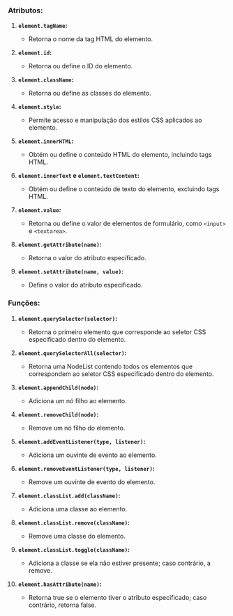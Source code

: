 ### Atributos:

1. **`element.tagName`:**
   - Retorna o nome da tag HTML do elemento.

2. **`element.id`:**
   - Retorna ou define o ID do elemento.

3. **`element.className`:**
   - Retorna ou define as classes do elemento.

4. **`element.style`:**
   - Permite acesso e manipulação dos estilos CSS aplicados ao elemento.

5. **`element.innerHTML`:**
   - Obtém ou define o conteúdo HTML do elemento, incluindo tags HTML.

6. **`element.innerText` e `element.textContent`:**
   - Obtém ou define o conteúdo de texto do elemento, excluindo tags HTML.

7. **`element.value`:**
   - Retorna ou define o valor de elementos de formulário, como `<input>` e `<textarea>`.

8. **`element.getAttribute(name)`:**
   - Retorna o valor do atributo especificado.

9. **`element.setAttribute(name, value)`:**
   - Define o valor do atributo especificado.

### Funções:

1. **`element.querySelector(selector)`:**
   - Retorna o primeiro elemento que corresponde ao seletor CSS especificado dentro do elemento.

2. **`element.querySelectorAll(selector)`:**
   - Retorna uma NodeList contendo todos os elementos que correspondem ao seletor CSS especificado dentro do elemento.

3. **`element.appendChild(node)`:**
   - Adiciona um nó filho ao elemento.

4. **`element.removeChild(node)`:**
   - Remove um nó filho do elemento.

5. **`element.addEventListener(type, listener)`:**
   - Adiciona um ouvinte de evento ao elemento.

6. **`element.removeEventListener(type, listener)`:**
   - Remove um ouvinte de evento do elemento.

7. **`element.classList.add(className)`:**
   - Adiciona uma classe ao elemento.

8. **`element.classList.remove(className)`:**
   - Remove uma classe do elemento.

9. **`element.classList.toggle(className)`:**
   - Adiciona a classe se ela não estiver presente; caso contrário, a remove.

10. **`element.hasAttribute(name)`:**
    - Retorna true se o elemento tiver o atributo especificado; caso contrário, retorna false.
